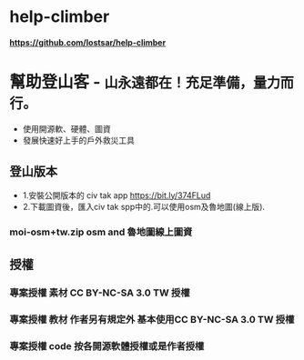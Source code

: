 # help-climber
####  https://github.com/lostsar/help-climber


# 幫助登山客 - `山永遠都在！充足準備，量力而行。`

- 使用開源軟、硬體、圖資
- 發展快速好上手的戶外救災工具

## 登山版本 
- 1.安裝公開版本的 civ tak app https://bit.ly/374FLud 
- 2.下載圖資後，匯入civ tak spp中的.可以使用osm及魯地圖(線上版). 

### moi-osm+tw.zip osm and 魯地圖線上圖資




## 授權
### 專案授權 素材 CC BY-NC-SA 3.0 TW 授權
### 專案授權 教材 作者另有規定外 基本使用CC BY-NC-SA 3.0 TW 授權
### 專案授權 code 按各開源軟體授權或是作者授權
